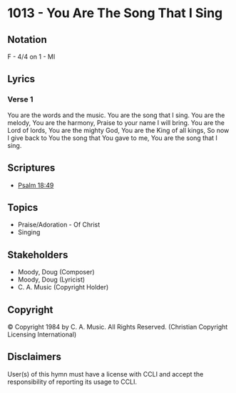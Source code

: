 # 1013 - You Are The Song That I Sing

## Notation

F - 4/4 on 1 - MI

## Lyrics

### Verse 1

You are the words and the music. You are the song that I sing. You are the melody, You are the harmony, Praise to your name I will bring. You are the Lord of lords, You are the mighty God, You are the King of all kings, So now I give back to You the song that You gave to me, You are the song that I sing.


## Scriptures

- [Psalm 18:49](https://www.biblegateway.com/passage/?search=Psalm%2018%3A49)

## Topics

- Praise/Adoration - Of Christ
- Singing

## Stakeholders

- Moody, Doug (Composer)
- Moody, Doug (Lyricist)
- C. A. Music (Copyright Holder)

## Copyright

© Copyright 1984 by C. A. Music. All Rights Reserved.
(Christian Copyright Licensing International)

## Disclaimers

User(s) of this hymn must have a license with CCLI and accept the responsibility of reporting its usage to CCLI.

